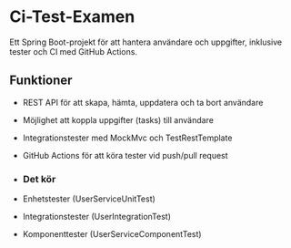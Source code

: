 # Ci-Test-Examen

Ett Spring Boot-projekt för att hantera användare och uppgifter, inklusive tester och CI med GitHub Actions.

## Funktioner

- REST API för att skapa, hämta, uppdatera och ta bort användare
- Möjlighet att koppla uppgifter (tasks) till användare
- Integrationstester med MockMvc och TestRestTemplate
- GitHub Actions för att köra tester vid push/pull request

- ### Det kör
  
- Enhetstester (UserServiceUnitTest)
- Integrationstester (UserIntegrationTest)
- Komponenttester (UserServiceComponentTest)
